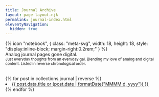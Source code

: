 ```yaml
---
title: Journal Archive
layout: page-layout.njk
permalink: journal-index.html
eleventyNavigation:
  hidden: true
---
```


<div class="h-feed">
  <p>
    <span class="meta-svg" style="display:inline-block; margin-right:0.2rem; vertical-align:middle;">
      {% icon "notebook", { class: "meta-svg", width: 18, height: 18, style: "display:inline-block; margin-right:0.2rem;" } %}
    </span>
    Analog journal pages gone digital.<br />
    <small>Just everyday thoughts from an everyday gal. Blending my love of analog and digital content. Listed in reverse chronological order.</small>
  </p>
  <br />
  {% for post in collections.journal | reverse %}
    <li>
      <a href="{{ post.url | url }}">
        {{ post.data.title or (post.date | formatDate("MMMM d, yyyy")) }}
      </a>
    </li>
  {% endfor %}
</div>

